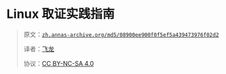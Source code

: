 # Linux 取证实践指南

> 原文：[`zh.annas-archive.org/md5/08900ee900f0f5ef5a439473976f02d2`](https://zh.annas-archive.org/md5/08900ee900f0f5ef5a439473976f02d2)
> 
> 译者：[飞龙](https://github.com/wizardforcel)
> 
> 协议：[CC BY-NC-SA 4.0](http://creativecommons.org/licenses/by-nc-sa/4.0/)